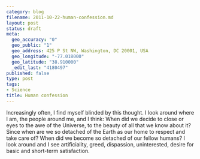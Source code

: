 ```yaml
--- 
category: blog
filename: 2011-10-22-human-confession.md
layout: post
status: draft
meta: 
  geo_accuracy: "0"
  geo_public: "1"
  geo_address: 425 P St NW, Washington, DC 20001, USA
  geo_longitude: "-77.018000"
  geo_latitude: "38.910000"
  _edit_last: "4180497"
published: false
type: post
tags: 
- Science
title: Human confession
---
```

Increasingly often, I find myself blinded by this thought. I look around where I am, the people around me, and I think: When did we decide to close or eyes to the awe of the Universe, to the beauty of all that we know about it? Since when are we so detached of the Earth as our home to respect and take care of? When did we become so detached of our fellow humans? I look around and I see artificiality, greed, dispassion, uninterested, desire for basic and short-term satisfaction.
